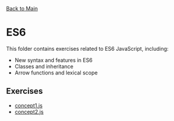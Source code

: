 [Back to Main](../readme.md)

# ES6

This folder contains exercises related to ES6 JavaScript, including:

* New syntax and features in ES6
* Classes and inheritance
* Arrow functions and lexical scope

## Exercises

* [concept1.js](concept1.js)
* [concept2.js](concept2.js)
